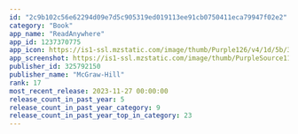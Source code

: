 ```yaml
---
id: "2c9b102c56e62294d09e7d5c905319ed019113ee91cb0750411eca79947f02e2"
category: "Book"
app_name: "ReadAnywhere"
app_id: 1237370775
app_icon: https://is1-ssl.mzstatic.com/image/thumb/Purple126/v4/1d/5b/37/1d5b370d-fcb9-0b34-d3f2-eb24d3099c02/AppIcon-release-1x_U007emarketing-0-4-85-220-0.png/1024x1024bb.png
app_screenshot: https://is1-ssl.mzstatic.com/image/thumb/PurpleSource114/v4/36/00/99/360099cc-7981-a5bd-27e3-a32586a68b9a/85a53b58-5442-4da8-ac8e-9dd749b0c48a_6_5_Screenshot_1.png/1242x2688bb.png
publisher_id: 325792150
publisher_name: "McGraw-Hill"
rank: 17
most_recent_release: 2023-11-27 00:00:00
release_count_in_past_year: 5
release_count_in_past_year_category: 9
release_count_in_past_year_top_in_category: 23
---
```

